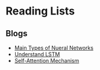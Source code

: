 # Reading Lists

## Blogs 

- [Main Types of Nueral Networks](https://medium.com/towards-artificial-intelligence/main-types-of-neural-networks-and-its-applications-tutorial-734480d7ec8e)
- [Understand LSTM](https://colah.github.io/posts/2015-08-Understanding-LSTMs/)
- [Self-Attention Mechanism](https://towardsdatascience.com/illustrated-self-attention-2d627e33b20a)

